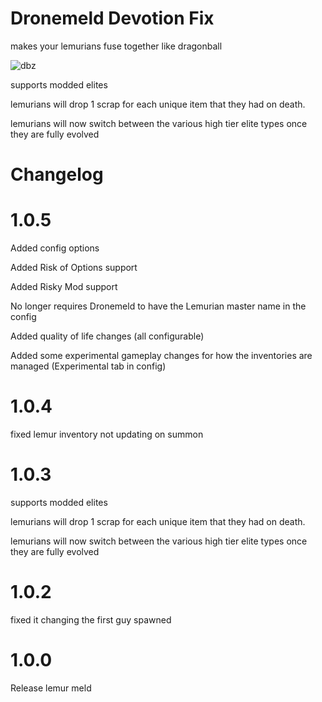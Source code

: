 # Dronemeld Devotion Fix

makes your lemurians fuse together like dragonball

![dbz](https://static1.srcdn.com/wordpress/wp-content/uploads/2017/10/DBZ-Fusion-Goku-and-Piccolo-Featured.jpg?q=50&fit=contain&w=1140&h=&dpr=1.5)

supports modded elites

lemurians will drop 1 scrap for each unique item that they had on death.

lemurians will now switch between the various high tier elite types once they are fully evolved



# Changelog

# 1.0.5

Added config options

Added Risk of Options support

Added Risky Mod support

No longer requires Dronemeld to have the Lemurian master name in the config

Added quality of life changes (all configurable)

Added some experimental gameplay changes for how the inventories are managed (Experimental tab in config)


# 1.0.4

fixed lemur inventory not updating on summon

# 1.0.3

supports modded elites

lemurians will drop 1 scrap for each unique item that they had on death.

lemurians will now switch between the various high tier elite types once they are fully evolved

# 1.0.2

fixed it changing the first guy spawned

# 1.0.0

Release lemur meld